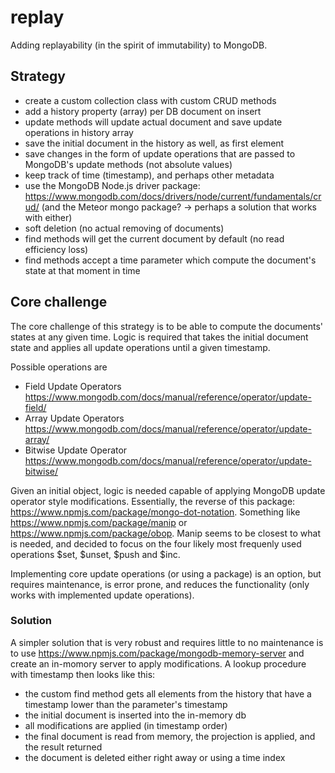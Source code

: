 # replay

Adding replayability (in the spirit of immutability) to MongoDB.

## Strategy

-   create a custom collection class with custom CRUD methods
-   add a history property (array) per DB document on insert
-   update methods will update actual document and save update operations in history array
-   save the initial document in the history as well, as first element
-   save changes in the form of update operations that are passed to MongoDB's update methods (not absolute values)
-   keep track of time (timestamp), and perhaps other metadata
-   use the MongoDB Node.js driver package: https://www.mongodb.com/docs/drivers/node/current/fundamentals/crud/ (and the Meteor mongo package? -> perhaps a solution that works with either)
-   soft deletion (no actual removing of documents)
-   find methods will get the current document by default (no read efficiency loss)
-   find methods accept a time parameter which compute the document's state at that moment in time

## Core challenge

The core challenge of this strategy is to be able to compute the documents' states at any given time. Logic is required that takes the initial document state and applies all update operations until a given timestamp.

Possible operations are

-   Field Update Operators https://www.mongodb.com/docs/manual/reference/operator/update-field/
-   Array Update Operators https://www.mongodb.com/docs/manual/reference/operator/update-array/
-   Bitwise Update Operator https://www.mongodb.com/docs/manual/reference/operator/update-bitwise/

Given an initial object, logic is needed capable of applying MongoDB update operator style modifications. Essentially, the reverse of this package: https://www.npmjs.com/package/mongo-dot-notation. Something like https://www.npmjs.com/package/manip or https://www.npmjs.com/package/obop. Manip seems to be closest to what is needed, and decided to focus on the four likely most frequenly used operations $set, $unset, $push and $inc.

Implementing core update operations (or using a package) is an option, but requires maintenance, is error prone, and reduces the functionality (only works with implemented update operations).

### Solution

A simpler solution that is very robust and requires little to no maintenance is to use https://www.npmjs.com/package/mongodb-memory-server and create an in-momory server to apply modifications. A lookup procedure with timestamp then looks like this:

-   the custom find method gets all elements from the history that have a timestamp lower than the parameter's timestamp
-   the initial document is inserted into the in-memory db
-   all modifications are applied (in timestamp order)
-   the final document is read from memory, the projection is applied, and the result returned
-   the document is deleted either right away or using a time index
